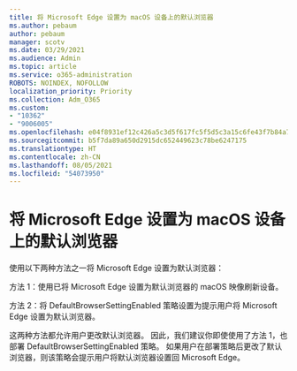 ```yaml
---
title: 将 Microsoft Edge 设置为 macOS 设备上的默认浏览器
ms.author: pebaum
author: pebaum
manager: scotv
ms.date: 03/29/2021
ms.audience: Admin
ms.topic: article
ms.service: o365-administration
ROBOTS: NOINDEX, NOFOLLOW
localization_priority: Priority
ms.collection: Adm_O365
ms.custom:
- "10362"
- "9006005"
ms.openlocfilehash: e04f8931ef12c426a5c3d5f617fc5f5d5c3a15c6fe43f7b84a7e97e8ee04e3fc
ms.sourcegitcommit: b5f7da89a650d2915dc652449623c78be6247175
ms.translationtype: HT
ms.contentlocale: zh-CN
ms.lasthandoff: 08/05/2021
ms.locfileid: "54073950"
---
```

# <a name="set-microsoft-edge-as-the-default-browser-on-a-macos-device"></a>将 Microsoft Edge 设置为 macOS 设备上的默认浏览器

使用以下两种方法之一将 Microsoft Edge 设置为默认浏览器：

方法 1：使用已将 Microsoft Edge 设置为默认浏览器的 macOS 映像刷新设备。

方法 2：将 DefaultBrowserSettingEnabled 策略设置为提示用户将 Microsoft Edge 设置为默认浏览器。

这两种方法都允许用户更改默认浏览器。 因此，我们建议你即使使用了方法 1，也部署 DefaultBrowserSettingEnabled 策略。 如果用户在部署策略后更改了默认浏览器，则该策略会提示用户将默认浏览器设置回 Microsoft Edge。

